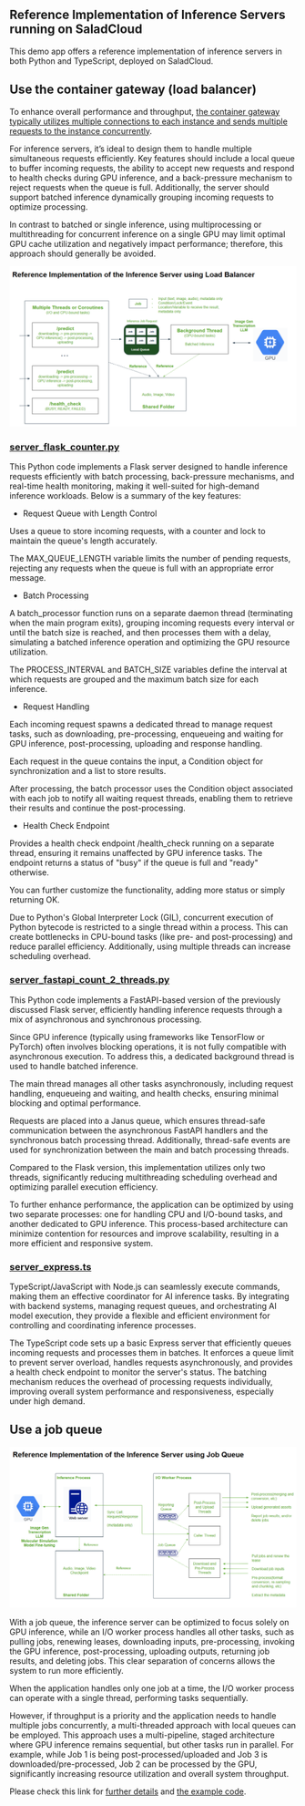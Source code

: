 ## Reference Implementation of Inference Servers running on SaladCloud

This demo app offers a reference implementation of inference servers in both Python and TypeScript, deployed on SaladCloud.

## Use the container gateway (load balancer)

To enhance overall performance and throughput, [the container gateway typically utilizes multiple connections to each instance and sends multiple requests to the instance concurrently](https://docs.salad.com/products/sce/gateway/load-balancer-options#concurrency).

For inference servers, it’s ideal to design them to handle multiple simultaneous requests efficiently. Key features should include a local queue to buffer incoming requests, the ability to accept new requests and respond to health checks during GPU inference, and a back-pressure mechanism to reject requests when the queue is full. Additionally, the server should support batched inference dynamically grouping incoming requests to optimize processing. 

In contrast to batched or single inference, using multiprocessing or multithreading for concurrent inference on a single GPU may limit optimal GPU cache utilization and negatively impact performance; therefore, this approach should generally be avoided.

![container_gateway](is_lb.png)


### [server_flask_counter.py](python_app/server_flask_counter.py)

This Python code implements a Flask server designed to handle inference requests efficiently with batch processing, back-pressure mechanisms, and real-time health monitoring, making it well-suited for high-demand inference workloads. Below is a summary of the key features:

- Request Queue with Length Control

Uses a queue to store incoming requests, with a counter and lock to maintain the queue's length accurately.

The MAX_QUEUE_LENGTH variable limits the number of pending requests, rejecting any requests when the queue is full with an appropriate error message.

- Batch Processing

A batch_processor function runs on a separate daemon thread (terminating when the main program exits), grouping incoming requests every interval or until the batch size is reached, and then processes them with a delay,  simulating a batched inference operation and optimizing the GPU resource utilization.

The PROCESS_INTERVAL and BATCH_SIZE variables define the interval at which requests are grouped and the maximum batch size for each inference.

- Request Handling

Each incoming request spawns a dedicated thread to manage request tasks, such as downloading, pre-processing, enqueueing and waiting for GPU inference, post-processing, uploading and response handling.

Each request in the queue contains the input, a Condition object for synchronization and a list to store results.

After processing, the batch processor uses the Condition object associated with each job to notify all waiting request threads, enabling them to retrieve their results and continue the post-processing. 

- Health Check Endpoint

Provides a health check endpoint /health_check running on a separate thread, ensuring it remains unaffected by GPU inference tasks. The endpoint returns a status of "busy" if the queue is full and "ready" otherwise.

You can further customize the functionality, adding more status or simply returning OK.

Due to Python's Global Interpreter Lock (GIL), concurrent execution of Python bytecode is restricted to a single thread within a process. This can create bottlenecks in CPU-bound tasks (like pre- and post-processing) and reduce parallel efficiency. Additionally, using multiple threads can increase scheduling overhead.


### [server_fastapi_count_2_threads.py](python_app/server_fastapi_count_2_threads.py)

This Python code implements a FastAPI-based version of the previously discussed Flask server, efficiently handling inference requests through a mix of asynchronous and synchronous processing.

Since GPU inference (typically using frameworks like TensorFlow or PyTorch) often involves blocking operations, it is not fully compatible with asynchronous execution. To address this, a dedicated background thread is used to handle batched inference.

The main thread manages all other tasks asynchronously, including request handling, enqueueing and waiting, and health checks, ensuring minimal blocking and optimal performance.

Requests are placed into a Janus queue, which ensures thread-safe communication between the asynchronous FastAPI handlers and the synchronous batch processing thread. Additionally, thread-safe events are used for synchronization between the main and batch processing threads.

Compared to the Flask version, this implementation utilizes only two threads, significantly reducing multithreading scheduling overhead and optimizing parallel execution efficiency. 

To further enhance performance, the application can be optimized by using two separate processes: one for handling CPU and I/O-bound tasks, and another dedicated to GPU inference. This process-based architecture can minimize contention for resources and improve scalability, resulting in a more efficient and responsive system.

### [server_express.ts](typescript_app/src/server_express.ts)

TypeScript/JavaScript with Node.js can seamlessly execute commands, making them an effective coordinator for AI inference tasks. By integrating with backend systems, managing request queues, and orchestrating AI model execution, they provide a flexible and efficient environment for controlling and coordinating inference processes.

The TypeScript code sets up a basic Express server that efficiently queues incoming requests and processes them in batches. It enforces a queue limit to prevent server overload, handles requests asynchronously, and provides a health check endpoint to monitor the server's status. The batching mechanism reduces the overhead of processing requests individually, improving overall system performance and responsiveness, especially under high demand.

## Use a job queue


![job_queue](is_jq.png)

With a job queue, the inference server can be optimized to focus solely on GPU inference, while an I/O worker process handles all other tasks, such as pulling jobs, renewing leases, downloading inputs, pre-processing, invoking the GPU inference, post-processing, uploading outputs, returning job results, and deleting jobs. This clear separation of concerns allows the system to run more efficiently.

When the application handles only one job at a time, the I/O worker process can operate with a single thread, performing tasks sequentially. 

However, if throughput is a priority and the application needs to handle multiple jobs concurrently, a multi-threaded approach with local queues can be employed. This approach uses a multi-pipeline, staged architecture where GPU inference remains sequential, but other tasks run in parallel. For example, while Job 1 is being post-processed/uploaded and Job 3 is downloaded/pre-processed, Job 2 can be processed by the GPU, significantly increasing resource utilization and overall system throughput.

Please check this link for [further details](https://docs.salad.com/guides/transcription/sce/youtube#node-implementation-on-saladcloud-using-parakeet-tdt-1-1b) and [the example code](https://github.com/SaladTechnologies/yt-1m-hours-transcription-test/tree/main/node).
